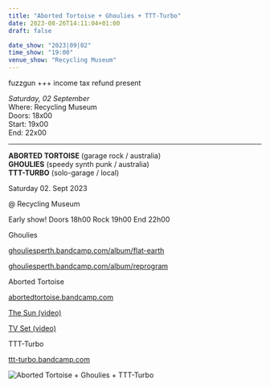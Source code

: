 ```yaml
---
title: "Aborted Tortoise + Ghoulies + TTT-Turbo"
date: 2023-08-26T14:11:04+01:00
draft: false

date_show: "2023|09|02"
time_show: "19:00"
venue_show: "Recycling Museum"
---
```


fuzzgun +++ income tax refund present  

_Saturday, 02 September_
\
Where: Recycling Museum
\
Doors: 18x00
\
Start: 19x00
\
End: 22x00

---

**ABORTED TORTOISE** (garage rock / australia)
\
**GHOULIES** (speedy synth punk / australia)
\
**TTT-TURBO** (solo-garage / local)

Saturday 02. Sept 2023

@ Recycling Museum

Early show! Doors 18h00 Rock 19h00 End 22h00 


Ghoulies

[ghouliesperth.bandcamp.com/album/flat-earth](https://ghouliesperth.bandcamp.com/album/flat-earth)

[ghouliesperth.bandcamp.com/album/reprogram](https://ghouliesperth.bandcamp.com/album/reprogram)


Aborted Tortoise

[abortedtortoise.bandcamp.com](https://abortedtortoise.bandcamp.com)

[The Sun (video)](https://youtu.be/sx5ccv4oMpQ)

[TV Set (video)](https://youtu.be/1QVhLABOgdU)


TTT-Turbo

[ttt-turbo.bandcamp.com](https://ttt-turbo.bandcamp.com)

![Aborted Tortoise + Ghoulies + TTT-Turbo](../../posters/2023-09-02.jpg)
